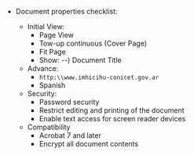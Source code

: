 * Document properties checklist:

     - Initial View:
         + Page View
         + Tow-up continuous (Cover Page)
         +  Fit Page
         + Show: --) Document Title
     - Advance:
         + `http:\\www.imhicihu-conicet.gov.ar`
         + Spanish
     - Security:
         + Password security
         + Restrict editing and printing of the document
         + Enable text access for screen reader devices
     - Compatibility 
         + Acrobat 7 and later
         + Encrypt all document contents